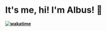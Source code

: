 # It's me, hi! I'm Albus! 🤍  
**[![wakatime](https://wakatime.com/badge/user/c60ca79f-e471-4704-bc20-19a6cfcc51b3.svg)](https://wakatime.com/@c60ca79f-e471-4704-bc20-19a6cfcc51b3)**
